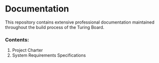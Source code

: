 # Documentation
This repository contains extensive professional documentation maintained throughout the build process of the Turing Board.

### Contents: 

1. Project Charter
2. System Requirements Specifications

